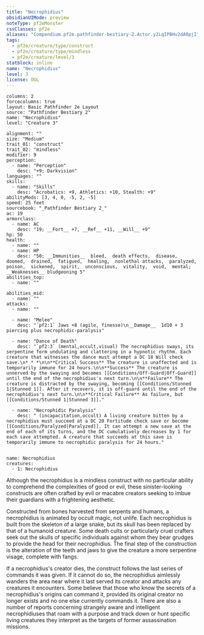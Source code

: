 ```yaml
---
title: "Necrophidius"
obsidianUIMode: preview
noteType: pf2eMonster
cssClasses: pf2e
aliases: "Compendium.pf2e.pathfinder-bestiary-2.Actor.y2LqIPBHv2dA0pjI" 
tags:
  - pf2e/creature/type/construct
  - pf2e/creature/type/mindless
  - pf2e/creature/level/3
statblock: inline
name: "Necrophidius"
level: 3
license: OGL
---
```


```statblock
columns: 2
forcecolumns: true
layout: Basic Pathfinder 2e Layout
source: "Pathfinder Bestiary 2"
name: "Necrophidius"
level: "Creature 3"

alignment: ""
size: "Medium"
trait_01: "construct"
trait_02: "mindless"
modifier: 9
perception:
  - name: "Perception"
    desc: "+9; Darkvision"
languages: ""
skills:
  - name: "Skills"
    desc: "Acrobatics: +9, Athletics: +10, Stealth: +9"
abilityMods: [3, 4, 0, -5, 2, -5]
speed: 25 feet
sourcebook: "_Pathfinder Bestiary 2_"
ac: 19
armorclass:
  - name: AC
    desc: "19; __Fort__ +7, __Ref__ +11, __Will__ +9"
hp: 50
health:
  - name: ""
  - name: HP
    desc: "50; __Immunities__  bleed,  death effects,  disease,  doomed,  drained,  fatigued,  healing,  nonlethal attacks,  paralyzed,  poison,  sickened,  spirit,  unconscious,  vitality,  void,  mental; __Weaknesses__ bludgeoning 5"
abilities_top:
  - name: ""

abilities_mid:
  - name: ""
attacks:
  - name: ""

  - name: "Melee"
    desc: "`pf2:1` Jaws +8 (agile, finesse)\n__Damage__  1d10 + 3 piercing plus necrophidic-paralysis"

  - name: "Dance of Death"
    desc: "`pf2:3` (mental,occult,visual) The necrophidius sways, its serpentine form undulating and clattering in a hypnotic rhythm. Each creature that witnesses the dance must attempt a DC 18 Will check save.\n* * *\n\n**Critical Success** The creature is unaffected and is temporarily immune for 24 hours.\n\n**Success** The creature is unnerved by the swaying and becomes [[Conditions/Off-Guard|Off-Guard]] until the end of the necrophidius's next turn.\n\n**Failure** The creature is distracted by the swaying, becoming [[Conditions/Stunned 1|Stunned 1]]. After it recovers, it is off-guard until the end of the necrophidius's next turn.\n\n**Critical Failure** As failure, but [[Conditions/Stunned 1|Stunned 3]]."

  - name: "Necrophidic Paralysis"
    desc: " (incapacitation,occult) A living creature bitten by a necrophidius must succeed at a DC 20 Fortitude check save or become [[Conditions/Paralyzed|Paralyzed]]. It can attempt a new save at the end of each of its turns, and the DC cumulatively decreases by 1 for each save attempted. A creature that succeeds at this save is temporarily immune to necrophidic paralysis for 24 hours."
 
```

```encounter-table
name: Necrophidius
creatures:
  - 1: Necrophidius
```



Although the necrophidius is a mindless construct with no particular ability to comprehend the complexities of good or evil, these sinister-looking constructs are often crafted by evil or macabre creators seeking to imbue their guardians with a frightening aesthetic.

Constructed from bones harvested from serpents and humans, a necrophidius is animated by occult magic, not unlife. Each necrophidius is built from the skeleton of a large snake, but its skull has been replaced by that of a humanoid creature. Some death cults or particularly cruel crafters seek out the skulls of specific individuals against whom they bear grudges to provide the head for their necrophidius. The final step of the construction is the alteration of the teeth and jaws to give the creature a more serpentine visage, complete with fangs.

If a necrophidius's creator dies, the construct follows the last series of commands it was given. If it cannot do so, the necrophidius aimlessly wanders the area near where it last served its creator and attacks any creatures it encounters. Some believe that those who know the secrets of a necrophidius's origins can command it, provided its original creator no longer exists and no one else currently commands it. There are also a number of reports concerning strangely aware and intelligent necrophidiuses that roam with a purpose and track down or hunt specific living creatures they interpret as the targets of former assassination missions.
